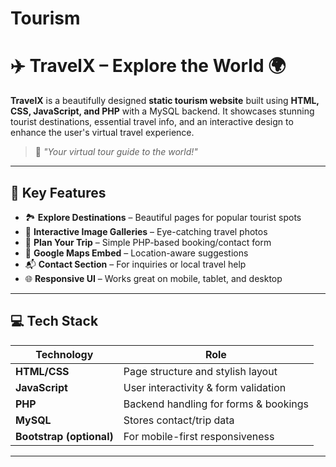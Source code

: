 # Tourism

# ✈️ TravelX – Explore the World 🌍

**TravelX** is a beautifully designed **static tourism website** built using **HTML, CSS, JavaScript, and PHP** with a MySQL backend. It showcases stunning tourist destinations, essential travel info, and an interactive design to enhance the user's virtual travel experience.

> 🚀 *"Your virtual tour guide to the world!"*

---

## 🧭 Key Features

- 🏞️ **Explore Destinations** – Beautiful pages for popular tourist spots  
- 📸 **Interactive Image Galleries** – Eye-catching travel photos  
- 📅 **Plan Your Trip** – Simple PHP-based booking/contact form  
- 📍 **Google Maps Embed** – Location-aware suggestions  
- 📬 **Contact Section** – For inquiries or local travel help  
- 🌐 **Responsive UI** – Works great on mobile, tablet, and desktop  

---

## 💻 Tech Stack

| Technology   | Role                                      |
|--------------|-------------------------------------------|
| **HTML/CSS** | Page structure and stylish layout         |
| **JavaScript** | User interactivity & form validation    |
| **PHP**      | Backend handling for forms & bookings     |
| **MySQL**    | Stores contact/trip data                  |
| **Bootstrap (optional)** | For mobile-first responsiveness |

---



